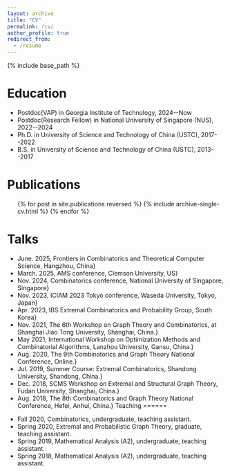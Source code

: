 ```yaml
---
layout: archive
title: "CV"
permalink: /cv/
author_profile: true
redirect_from:
  - /resume
---
```


{% include base_path %}

Education
======
* Postdoc(VAP) in Georgia Institute of Technology, 2024--Now
* Postdoc(Research Fellow) in National University of Singapore (NUS), 2022--2024
* Ph.D. in University of Science and Technology of China (USTC), 2017--2022
* B.S. in University of Science and Technology of China (USTC), 2013--2017
  
<!--
Work experience
======
* Spring 2024: Academic Pages Collaborator
  * Github University
  * Duties includes: Updates and improvements to template
  * Supervisor: The Users

* Fall 2015: Research Assistant
  * Github University
  * Duties included: Merging pull requests
  * Supervisor: Professor Hub

* Summer 2015: Research Assistant
  * Github University
  * Duties included: Tagging issues
  * Supervisor: Professor Git

Skills
======
* Skill 1
* Skill 2
  * Sub-skill 2.1
  * Sub-skill 2.2
  * Sub-skill 2.3
* Skill 3
-->

Publications
======
  <ul>{% for post in site.publications reversed %}
    {% include archive-single-cv.html %}
  {% endfor %}</ul>
  
Talks
======
<!--
  <ul>{% for post in site.talks reversed %}
    {% include archive-single-talk-cv.html  %}
  {% endfor %}</ul>-->
  
* June. 2025, Frontiers in Combinatorics and Theoretical Computer Science, Hangzhou, China}
* March. 2025, AMS conference, Clemson University, US}
* Nov. 2024, Combinatorics conference, National University of Singapore, Singapore}
* Nov. 2023, ICIAM 2023 Tokyo conference, Waseda University, Tokyo, Japan}
* Apr. 2023, IBS Extremal Combinatorics and Probability Group, South Korea}
* Nov. 2021, The 6th Workshop on Graph Theory and  Combinatorics, at Shanghai Jiao Tong University, Shanghai, China.}
* May  2021, International Workshop on Optimization Methods and Combinatorial Algorithms, Lanzhou University, Gansu, China.}
* Aug. 2020, The 9th Combinatorics and Graph Theory National Conference, Online.}
* Jul. 2019, Summer Course: Extremal Combinatorics, Shandong University, Shandong, China.}
* Dec. 2018, SCMS Workshop on Extremal and Structural Graph Theory, Fudan University, Shanghai, China.}
* Aug. 2018, The 8th Combinatorics and Graph Theory National Conference, Hefei, Anhui, China.}
Teaching
======
<!--
  <ul>{% for post in site.teaching reversed %}
    {% include archive-single-cv.html %}
  {% endfor %}</ul>-->
* Fall 2020, Combinatorics, undergraduate,  teaching assistant.
* Spring 2020, Extremal and Probabilistic Graph Theory, graduate, teaching assistant.
* Spring 2019, Mathematical Analysis (A2), undergraduate,  teaching assistant.
* Spring 2018, Mathematical Analysis (A2), undergraduate,  teaching assistant.

 
